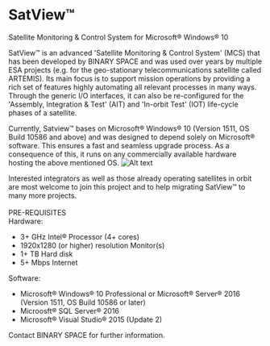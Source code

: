 # SatView™
Satellite Monitoring &amp; Control System for Microsoft® Windows® 10

SatView™ is an advanced 'Satellite Monitoring & Control System' (MCS) that has been developed by BINARY SPACE and was used over years by multiple ESA projects (e.g. for the geo-stationary telecommunications satellite called ARTEMIS). Its main focus is to support mission operations by providing a rich set of features highly automating all relevant processes in many ways. Through the generic I/O interfaces, it can also be re-configured for the 'Assembly, Integration & Test' (AIT) and 'In-orbit Test' (IOT) life-cycle phases of a satellite.

Currently, Satview™ bases on Microsoft® Windows® 10 (Version 1511, OS Build 10586 and above) and was designed to depend solely on Microsoft® software. This ensures a fast and seamless upgrade process. As a consequence of this, it runs on any commercially available hardware hosting the above mentioned OS.
![Alt text](/Images/SatView™%20Desktop.jpg?raw=true "SatView™ Desktop")

Interested integrators as well as those already operating satellites in orbit are most welcome to join this project and to help migrating SatView™ to many more projects.
<br />  
PRE-REQUISITES<br />
Hardware:
- 3+ GHz Intel® Processor (4+ cores)</li>
- 1920x1280 (or higher) resolution Monitor(s)</li>
- 1+ TB Hard disk</li>
- 5+ Mbps Internet</li>

Software:
- Microsoft® Windows® 10 Professional or Microsoft® Server® 2016 (Version 1511, OS Build 10586 or later)
- Microosft® SQL Server® 2016
- Microsoft® Visual Studio® 2015 (Update 2)

Contact BINARY SPACE for further information.
